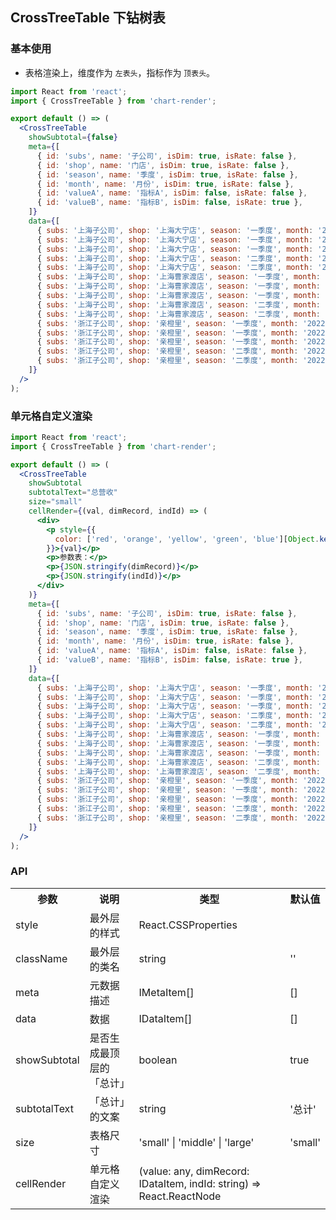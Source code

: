 ## CrossTreeTable 下钻树表

### 基本使用

- 表格渲染上，维度作为 `左表头`，指标作为 `顶表头`。

```jsx
import React from 'react';
import { CrossTreeTable } from 'chart-render';

export default () => (
  <CrossTreeTable
    showSubtotal={false}
    meta={[
      { id: 'subs', name: '子公司', isDim: true, isRate: false },
      { id: 'shop', name: '门店', isDim: true, isRate: false },
      { id: 'season', name: '季度', isDim: true, isRate: false },
      { id: 'month', name: '月份', isDim: true, isRate: false },
      { id: 'valueA', name: '指标A', isDim: false, isRate: false },
      { id: 'valueB', name: '指标B', isDim: false, isRate: true },
    ]}
    data={[
      { subs: '上海子公司', shop: '上海大宁店', season: '一季度', month: '2022-01', valueA: 782, valueB: 0.566 },
      { subs: '上海子公司', shop: '上海大宁店', season: '一季度', month: '2022-02', valueA: 856, valueB: 0.403 },
      { subs: '上海子公司', shop: '上海大宁店', season: '一季度', month: '2022-03', valueA: 886, valueB: 0.555 },
      { subs: '上海子公司', shop: '上海大宁店', season: '二季度', month: '2022-04', valueA: 555, valueB: 0.444 },
      { subs: '上海子公司', shop: '上海大宁店', season: '二季度', month: '2022-05', valueA: 444, valueB: 0.333 },
      { subs: '上海子公司', shop: '上海曹家渡店', season: '一季度', month: '2022-01', valueA: 922, valueB: 0.778 },
      { subs: '上海子公司', shop: '上海曹家渡店', season: '一季度', month: '2022-02', valueA: 888, valueB: 0.887 },
      { subs: '上海子公司', shop: '上海曹家渡店', season: '一季度', month: '2022-03', valueA: 879, valueB: 0.870 },
      { subs: '上海子公司', shop: '上海曹家渡店', season: '二季度', month: '2022-04', valueA: 800, valueB: 0.723 },
      { subs: '上海子公司', shop: '上海曹家渡店', season: '二季度', month: '2022-05', valueA: 813, valueB: 0.789 },
      { subs: '浙江子公司', shop: '亲橙里', season: '一季度', month: '2022-01', valueA: 500, valueB: 0.463 },
      { subs: '浙江子公司', shop: '亲橙里', season: '一季度', month: '2022-02', valueA: 833, valueB: 0.456 },
      { subs: '浙江子公司', shop: '亲橙里', season: '一季度', month: '2022-03', valueA: 821, valueB: 0.442 },
      { subs: '浙江子公司', shop: '亲橙里', season: '二季度', month: '2022-04', valueA: 834, valueB: 0.456 },
      { subs: '浙江子公司', shop: '亲橙里', season: '二季度', month: '2022-05', valueA: 803, valueB: 0.700 },
    ]}
  />
);
```

### 单元格自定义渲染

```jsx
import React from 'react';
import { CrossTreeTable } from 'chart-render';

export default () => (
  <CrossTreeTable
    showSubtotal
    subtotalText="总营收"
    size="small"
    cellRender={(val, dimRecord, indId) => (
      <div>
        <p style={{
          color: ['red', 'orange', 'yellow', 'green', 'blue'][Object.keys(dimRecord).length],
        }}>{val}</p>
        <p>参数表：</p>
        <p>{JSON.stringify(dimRecord)}</p>
        <p>{JSON.stringify(indId)}</p>
      </div>
    )}
    meta={[
      { id: 'subs', name: '子公司', isDim: true, isRate: false },
      { id: 'shop', name: '门店', isDim: true, isRate: false },
      { id: 'season', name: '季度', isDim: true, isRate: false },
      { id: 'month', name: '月份', isDim: true, isRate: false },
      { id: 'valueA', name: '指标A', isDim: false, isRate: false },
      { id: 'valueB', name: '指标B', isDim: false, isRate: true },
    ]}
    data={[
      { subs: '上海子公司', shop: '上海大宁店', season: '一季度', month: '2022-01', valueA: 782, valueB: 0.566 },
      { subs: '上海子公司', shop: '上海大宁店', season: '一季度', month: '2022-02', valueA: 856, valueB: 0.403 },
      { subs: '上海子公司', shop: '上海大宁店', season: '一季度', month: '2022-03', valueA: 886, valueB: 0.555 },
      { subs: '上海子公司', shop: '上海大宁店', season: '二季度', month: '2022-04', valueA: 555, valueB: 0.444 },
      { subs: '上海子公司', shop: '上海大宁店', season: '二季度', month: '2022-05', valueA: 444, valueB: 0.333 },
      { subs: '上海子公司', shop: '上海曹家渡店', season: '一季度', month: '2022-01', valueA: 922, valueB: 0.778 },
      { subs: '上海子公司', shop: '上海曹家渡店', season: '一季度', month: '2022-02', valueA: 888, valueB: 0.887 },
      { subs: '上海子公司', shop: '上海曹家渡店', season: '一季度', month: '2022-03', valueA: 879, valueB: 0.870 },
      { subs: '上海子公司', shop: '上海曹家渡店', season: '二季度', month: '2022-04', valueA: 800, valueB: 0.723 },
      { subs: '上海子公司', shop: '上海曹家渡店', season: '二季度', month: '2022-05', valueA: 813, valueB: 0.789 },
      { subs: '浙江子公司', shop: '亲橙里', season: '一季度', month: '2022-01', valueA: 500, valueB: 0.463 },
      { subs: '浙江子公司', shop: '亲橙里', season: '一季度', month: '2022-02', valueA: 833, valueB: 0.456 },
      { subs: '浙江子公司', shop: '亲橙里', season: '一季度', month: '2022-03', valueA: 821, valueB: 0.442 },
      { subs: '浙江子公司', shop: '亲橙里', season: '二季度', month: '2022-04', valueA: 834, valueB: 0.456 },
      { subs: '浙江子公司', shop: '亲橙里', season: '二季度', month: '2022-05', valueA: 803, valueB: 0.700 },
    ]}
  />
);
```

### API

<table>
  <tr>
    <th>参数</th>
    <th>说明</th>
    <th>类型</th>
    <th>默认值</th>
  </tr>
  <tr>
    <td>style</td>
    <td>最外层的样式</td>
    <td>React.CSSProperties</td>
    <td></td>
  </tr>
  <tr>
    <td>className</td>
    <td>最外层的类名</td>
    <td>string</td>
    <td>''</td>
  </tr>
  <tr>
    <td>meta</td>
    <td>元数据描述</td>
    <td>IMetaItem[]</td>
    <td>[]</td>
  </tr>
  <tr>
    <td>data</td>
    <td>数据</td>
    <td>IDataItem[]</td>
    <td>[]</td>
  </tr>
  <tr>
    <td>showSubtotal</td>
    <td>是否生成最顶层的「总计」</td>
    <td>boolean</td>
    <td>true</td>
  </tr>
  <tr>
    <td>subtotalText</td>
    <td>「总计」的文案</td>
    <td>string</td>
    <td>'总计'</td>
  </tr>
  <tr>
    <td>size</td>
    <td>表格尺寸</td>
    <td>'small' | 'middle' | 'large'</td>
    <td>'small'</td>
  </tr>
  <tr>
    <td>cellRender</td>
    <td>单元格自定义渲染</td>
    <td>(value: any, dimRecord: IDataItem, indId: string) => React.ReactNode</td>
    <td></td>
  </tr>
</table>